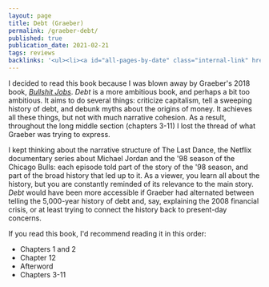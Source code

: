 ```yaml
---
layout: page
title: Debt (Graeber)
permalink: /graeber-debt/
published: true
publication_date: 2021-02-21
tags: reviews
backlinks: '<ul><li><a id="all-pages-by-date" class="internal-link" href="/all-pages-by-date/">All pages by date</a></li><li><a id="books-published-in-2011" class="internal-link" href="/books-published-in-2011/">Books I&#39;ve read that were published in 2011</a></li><li><a id="books-read-in-2021" class="internal-link" href="/books-read-in-2021/">Books I read in 2021</a></li><li><a id="books-tagged-economics" class="internal-link" href="/books-tagged-economics/">Books tagged &#39;economics&#39;</a></li><li><a id="books-tagged-finance" class="internal-link" href="/books-tagged-finance/">Books tagged &#39;finance&#39;</a></li><li><a id="books-tagged-history" class="internal-link" href="/books-tagged-history/">Books tagged &#39;history&#39;</a></li><li><a id="books-tagged-nonfiction" class="internal-link" href="/books-tagged-nonfiction/">Books tagged &#39;nonfiction&#39;</a></li><li><a id="reviews" class="internal-link" href="/reviews/">Reviews</a></li></ul>'
---
```


I decided to read this book because I was blown away by Graeber's 2018 book, _<a id="graeber-bullshit-jobs" class="internal-link" href="/graeber-bullshit-jobs/">Bullshit Jobs</a>_. _Debt_ is a more ambitious book, and perhaps a bit too ambitious. It aims to do several things: criticize capitalism, tell a sweeping history of debt, and debunk myths about the origins of money. It achieves all these things, but not with much narrative cohesion. As a result, throughout the long middle section (chapters 3-11) I lost the thread of what Graeber was trying to express.

I kept thinking about the narrative structure of The Last Dance, the Netflix documentary series about Michael Jordan and the '98 season of the Chicago Bulls: each episode told part of the story of the '98 season, and part of the broad history that led up to it. As a viewer, you learn all about the history, but you are constantly reminded of its relevance to the main story. _Debt_ would have been more accessible if Graeber had alternated between telling the 5,000-year history of debt and, say, explaining the 2008 financial crisis, or at least trying to connect the history back to present-day concerns.

If you read this book, I'd recommend reading it in this order:

- Chapters 1 and 2
- Chapter 12
- Afterword
- Chapters 3-11